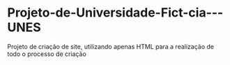 # Projeto-de-Universidade-Fict-cia---UNES
Projeto de criação de site, utilizando apenas HTML para a realização de todo o processo de criação
